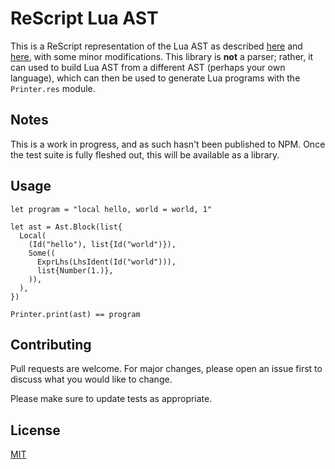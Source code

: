 # ReScript Lua AST

This is a ReScript representation of the Lua AST as described [here](https://vitez.me/lua-ast) and [here](http://lua-users.org/wiki/MetaLuaAbstractSyntaxTree), with some minor modifications. This library is **not** a parser; rather, it can used to build Lua AST from a different AST (perhaps your own language), which can then be used to generate Lua programs with the `Printer.res` module.

## Notes

This is a work in progress, and as such hasn't been published to NPM. Once the test suite is fully fleshed out, this will be available as a library.

## Usage

```rescript
let program = "local hello, world = world, 1"

let ast = Ast.Block(list{
  Local(
    (Id("hello"), list{Id("world")}),
    Some((
      ExprLhs(LhsIdent(Id("world"))),
      list{Number(1.)},
    )),
  ),
})

Printer.print(ast) == program
```

## Contributing

Pull requests are welcome. For major changes, please open an issue first to discuss what you would like to change.

Please make sure to update tests as appropriate.

## License

[MIT](https://choosealicense.com/licenses/mit/)
